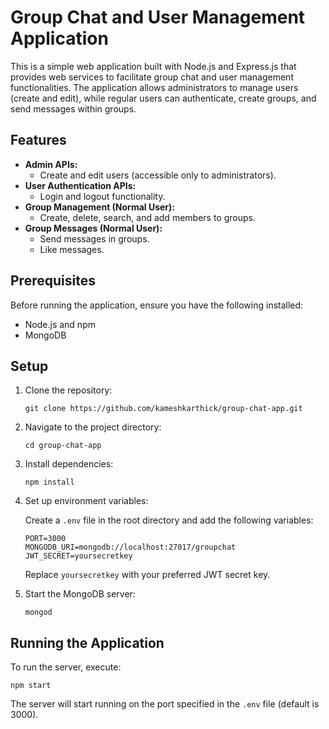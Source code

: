# Group Chat and User Management Application

This is a simple web application built with Node.js and Express.js that provides web services to facilitate group chat and user management functionalities. The application allows administrators to manage users (create and edit), while regular users can authenticate, create groups, and send messages within groups.

## Features

- **Admin APIs:**
  - Create and edit users (accessible only to administrators).
- **User Authentication APIs:**
  - Login and logout functionality.
- **Group Management (Normal User):**
  - Create, delete, search, and add members to groups.
- **Group Messages (Normal User):**
  - Send messages in groups.
  - Like messages.

## Prerequisites

Before running the application, ensure you have the following installed:

- Node.js and npm
- MongoDB

## Setup

1. Clone the repository:

   ```
   git clone https://github.com/kameshkarthick/group-chat-app.git
   ```

2. Navigate to the project directory:

   ```
   cd group-chat-app
   ```

3. Install dependencies:

   ```
   npm install
   ```

4. Set up environment variables:
   
   Create a `.env` file in the root directory and add the following variables:
   ```
   PORT=3000
   MONGODB_URI=mongodb://localhost:27017/groupchat
   JWT_SECRET=yoursecretkey
   ```

   Replace `yoursecretkey` with your preferred JWT secret key.

5. Start the MongoDB server:

   ```
   mongod
   ```

## Running the Application

To run the server, execute:

```
npm start
```

The server will start running on the port specified in the `.env` file (default is 3000).
